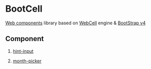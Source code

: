 # BootCell

[Web components](https://www.webcomponents.org/) library based on [WebCell](https://web-cell.tk/) engine & [BootStrap v4](https://getbootstrap.com/)



## Component

 1. [hint-input](source/hint-input/)

 2. [month-picker](https://boot-cell.leanapp.cn/)
